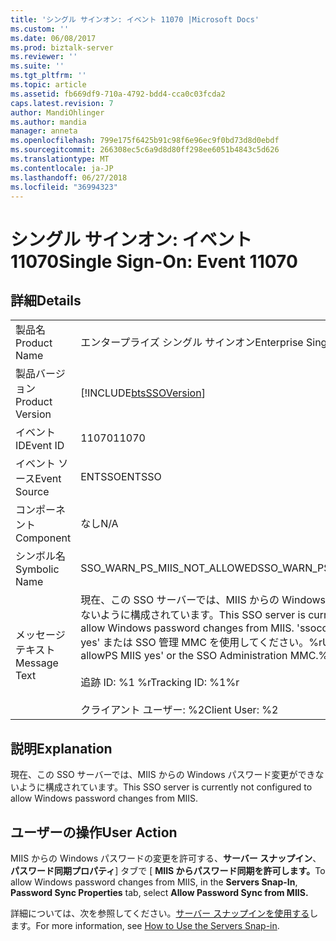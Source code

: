 ```yaml
---
title: 'シングル サインオン: イベント 11070 |Microsoft Docs'
ms.custom: ''
ms.date: 06/08/2017
ms.prod: biztalk-server
ms.reviewer: ''
ms.suite: ''
ms.tgt_pltfrm: ''
ms.topic: article
ms.assetid: fb669df9-710a-4792-bdd4-cca0c03fcda2
caps.latest.revision: 7
author: MandiOhlinger
ms.author: mandia
manager: anneta
ms.openlocfilehash: 799e175f6425b91c98f6e96ec9f0bd73d8d0ebdf
ms.sourcegitcommit: 266308ec5c6a9d8d80ff298ee6051b4843c5d626
ms.translationtype: MT
ms.contentlocale: ja-JP
ms.lasthandoff: 06/27/2018
ms.locfileid: "36994323"
---
```

# <a name="single-sign-on-event-11070"></a><span data-ttu-id="a9deb-102">シングル サインオン: イベント 11070</span><span class="sxs-lookup"><span data-stu-id="a9deb-102">Single Sign-On: Event 11070</span></span>
## <a name="details"></a><span data-ttu-id="a9deb-103">詳細</span><span class="sxs-lookup"><span data-stu-id="a9deb-103">Details</span></span>  
  
|                 |                                                                                                                                                                                                                       |
|-----------------|-----------------------------------------------------------------------------------------------------------------------------------------------------------------------------------------------------------------------|
|  <span data-ttu-id="a9deb-104">製品名</span><span class="sxs-lookup"><span data-stu-id="a9deb-104">Product Name</span></span>   |                                                                                               <span data-ttu-id="a9deb-105">エンタープライズ シングル サインオン</span><span class="sxs-lookup"><span data-stu-id="a9deb-105">Enterprise Single Sign-On</span></span>                                                                                               |
| <span data-ttu-id="a9deb-106">製品バージョン</span><span class="sxs-lookup"><span data-stu-id="a9deb-106">Product Version</span></span> |                                                                              [!INCLUDE[btsSSOVersion](../includes/btsssoversion-md.md)]                                                                               |
|    <span data-ttu-id="a9deb-107">イベント ID</span><span class="sxs-lookup"><span data-stu-id="a9deb-107">Event ID</span></span>     |                                                                                                         <span data-ttu-id="a9deb-108">11070</span><span class="sxs-lookup"><span data-stu-id="a9deb-108">11070</span></span>                                                                                                         |
|  <span data-ttu-id="a9deb-109">イベント ソース</span><span class="sxs-lookup"><span data-stu-id="a9deb-109">Event Source</span></span>   |                                                                                                        <span data-ttu-id="a9deb-110">ENTSSO</span><span class="sxs-lookup"><span data-stu-id="a9deb-110">ENTSSO</span></span>                                                                                                         |
|    <span data-ttu-id="a9deb-111">コンポーネント</span><span class="sxs-lookup"><span data-stu-id="a9deb-111">Component</span></span>    |                                                                                                          <span data-ttu-id="a9deb-112">なし</span><span class="sxs-lookup"><span data-stu-id="a9deb-112">N/A</span></span>                                                                                                          |
|  <span data-ttu-id="a9deb-113">シンボル名</span><span class="sxs-lookup"><span data-stu-id="a9deb-113">Symbolic Name</span></span>  |                                                                                             <span data-ttu-id="a9deb-114">SSO_WARN_PS_MIIS_NOT_ALLOWED</span><span class="sxs-lookup"><span data-stu-id="a9deb-114">SSO_WARN_PS_MIIS_NOT_ALLOWED</span></span>                                                                                              |
|  <span data-ttu-id="a9deb-115">メッセージ テキスト</span><span class="sxs-lookup"><span data-stu-id="a9deb-115">Message Text</span></span>   | <span data-ttu-id="a9deb-116">現在、この SSO サーバーでは、MIIS からの Windows パスワード変更ができないように構成されています。</span><span class="sxs-lookup"><span data-stu-id="a9deb-116">This SSO server is currently not configured to allow Windows password changes from MIIS.</span></span> <span data-ttu-id="a9deb-117">'ssoconfig -allowPS MIIS yes' または SSO 管理 MMC を使用してください。%r</span><span class="sxs-lookup"><span data-stu-id="a9deb-117">Use 'ssoconfig -allowPS MIIS yes' or the SSO Administration MMC.%r</span></span><br /><br /> <span data-ttu-id="a9deb-118">追跡 ID: %1 %r</span><span class="sxs-lookup"><span data-stu-id="a9deb-118">Tracking ID: %1%r</span></span><br /><br /> <span data-ttu-id="a9deb-119">クライアント ユーザー: %2</span><span class="sxs-lookup"><span data-stu-id="a9deb-119">Client User: %2</span></span> |
  
## <a name="explanation"></a><span data-ttu-id="a9deb-120">説明</span><span class="sxs-lookup"><span data-stu-id="a9deb-120">Explanation</span></span>  
 <span data-ttu-id="a9deb-121">現在、この SSO サーバーでは、MIIS からの Windows パスワード変更ができないように構成されています。</span><span class="sxs-lookup"><span data-stu-id="a9deb-121">This SSO server is currently not configured to allow Windows password changes from MIIS.</span></span>  
  
## <a name="user-action"></a><span data-ttu-id="a9deb-122">ユーザーの操作</span><span class="sxs-lookup"><span data-stu-id="a9deb-122">User Action</span></span>  
 <span data-ttu-id="a9deb-123">MIIS からの Windows パスワードの変更を許可する、**サーバー スナップイン**、**パスワード同期プロパティ**] タブで [ **MIIS からパスワード同期を許可します。**</span><span class="sxs-lookup"><span data-stu-id="a9deb-123">To allow Windows password changes from MIIS, in the **Servers Snap-In**, **Password Sync Properties** tab, select **Allow Password Sync from MIIS.**</span></span>  
  
 <span data-ttu-id="a9deb-124">詳細については、次を参照してください。[サーバー スナップインを使用する](../core/how-to-use-the-servers-snap-in.md)します。</span><span class="sxs-lookup"><span data-stu-id="a9deb-124">For more information, see [How to Use the Servers Snap-in](../core/how-to-use-the-servers-snap-in.md).</span></span>